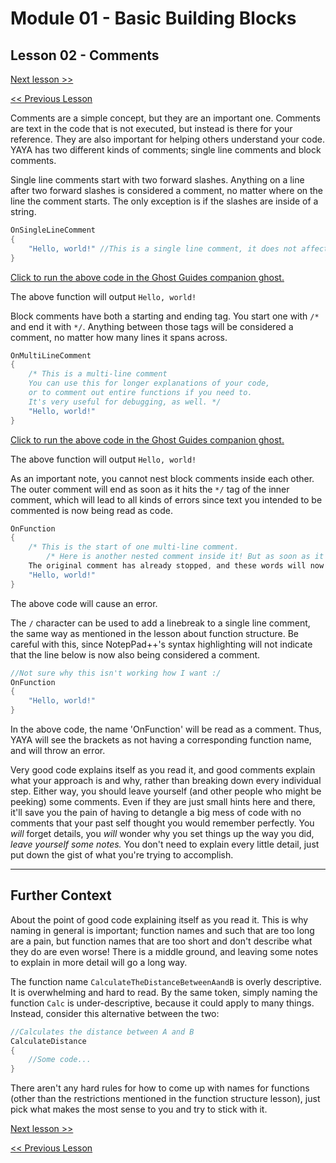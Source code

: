# Module 01 - Basic Building Blocks

## Lesson 02 - Comments

[Next lesson >>](../module_01_basic_building_blocks/03_data_types.md)

[<< Previous Lesson](../module_01_basic_building_blocks/01_calling_functions.md)

Comments are a simple concept, but they are an important one. Comments are text in the code that is not executed, but instead is there for your reference. They are also important for helping others understand your code. YAYA has two different kinds of comments; single line comments and block comments.

Single line comments start with two forward slashes. Anything on a line after two forward slashes is considered a comment, no matter where on the line the comment starts. The only exception is if the slashes are inside of a string.

```c
OnSingleLineComment
{
	"Hello, world!" //This is a single line comment, it does not affect the code and is only here to help your code be understood.
}
```

[Click to run the above code in the Ghost Guides companion ghost.](https://zichqec.github.io/s-the-skeleton/jump.html?url=x-ukagaka-link%3Atype%3Devent%26ghost%3DGhost%20Guides%26info%3DOnExample.M1.L2.SingleLineComment)

The above function will output `Hello, world!`

Block comments have both a starting and ending tag. You start one with `/*` and end it with `*/`. Anything between those tags will be considered a comment, no matter how many lines it spans across.

```c
OnMultiLineComment
{
	/* This is a multi-line comment
	You can use this for longer explanations of your code,
	or to comment out entire functions if you need to.
	It's very useful for debugging, as well. */
	"Hello, world!"
}
```

[Click to run the above code in the Ghost Guides companion ghost.](https://zichqec.github.io/s-the-skeleton/jump.html?url=x-ukagaka-link%3Atype%3Devent%26ghost%3DGhost%20Guides%26info%3DOnExample.M1.L2.SingleLineComment)

The above function will output `Hello, world!`

As an important note, you cannot nest block comments inside each other. The outer comment will end as soon as it hits the `*/` tag of the inner comment, which will lead to all kinds of errors since text you intended to be commented is now being read as code.

```c
OnFunction
{
	/* This is the start of one multi-line comment.
		/* Here is another nested comment inside it! But as soon as it reaches an ending tag... */
	The original comment has already stopped, and these words will now be read as code, causing an error. */
	"Hello, world!"
}
```

The above code will cause an error.

The `/` character can be used to add a linebreak to a single line comment, the same way as mentioned in the lesson about function structure. Be careful with this, since NotepPad++'s syntax highlighting will not indicate that the line below is now also being considered a comment.

```c
//Not sure why this isn't working how I want :/
OnFunction
{
	"Hello, world!"
}
```

In the above code, the name 'OnFunction' will be read as a comment. Thus, YAYA will see the brackets as not having a corresponding function name, and will throw an error.


Very good code explains itself as you read it, and good comments explain what your approach is and why, rather than breaking down every individual step. Either way, you should leave yourself (and other people who might be peeking) some comments. Even if they are just small hints here and there, it'll save you the pain of having to detangle a big mess of code with no comments that your past self thought you would remember perfectly. You *will* forget details, you *will* wonder why you set things up the way you did, *leave yourself some notes.* You don't need to explain every little detail, just put down the gist of what you're trying to accomplish.

---

## Further Context

About the point of good code explaining itself as you read it. This is why naming in general is important; function names and such that are too long are a pain, but function names that are too short and don't describe what they do are even worse! There is a middle ground, and leaving some notes to explain in more detail will go a long way.

The function name `CalculateTheDistanceBetweenAandB` is overly descriptive. It is overwhelming and hard to read. By the same token, simply naming the function `Calc` is under-descriptive, because it could apply to many things. Instead, consider this alternative between the two:

```c
//Calculates the distance between A and B
CalculateDistance
{
	//Some code...
}
```

There aren't any hard rules for how to come up with names for functions (other than the restrictions mentioned in the function structure lesson), just pick what makes the most sense to you and try to stick with it.

[Next lesson >>](../module_01_basic_building_blocks/03_data_types.md)

[<< Previous Lesson](../module_01_basic_building_blocks/01_calling_functions.md)
